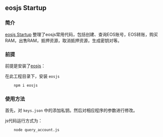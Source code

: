 ## eosjs Startup

### 简介

[eosjs Startup](https://github.com/dabdevelop/eosjs-startup) 整理了eosjs常用代码，包括创建、查询EOS账号，EOS转账，购买RAM，出售RAM，抵押资源，取消抵押资源，生成密钥对等。

### 前提

前提是安装了[eosjs](https://github.com/EOSIO/eosjs)：

在此工程目录下，安装 `eosjs`

```bash
    npm i eosjs
```

### 使用方法

首先，对 `keys.json` 中的添加私钥。然后对相应程序的参数进行修改。

js代码运行方式为：

```bash
    node query_account.js
```